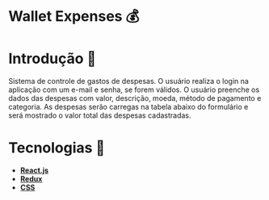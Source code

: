 # Wallet Expenses 💰


# Introdução 📌
  Sistema de controle de gastos de despesas. O usuário realiza o login na aplicação com um e-mail e senha, se forem válidos. O usuário preenche os dados das despesas com valor, descrição, moeda, método de pagamento e categoria. As despesas serão carregas na tabela abaixo do formulário e será mostrado o valor total das despesas cadastradas.
  
  
# Tecnologias 📌
* __[React.js](https://reactjs.org/)__
* __[Redux](https://redux.js.org/)__
* __[CSS](https://developer.mozilla.org/en-US/docs/Web/CSS)__
  
<!-- Olá, Tryber!

Esse é apenas um arquivo inicial para o README do seu projeto.

É essencial que você preencha esse documento por conta própria, ok?

Não deixe de usar nossas dicas de escrita de README de projetos, e deixe sua criatividade brilhar!

⚠️ IMPORTANTE: você precisa deixar nítido:
- quais arquivos/pastas foram desenvolvidos por você; 
- quais arquivos/pastas foram desenvolvidos por outra pessoa estudante;
- quais arquivos/pastas foram desenvolvidos pela Trybe.

-->
